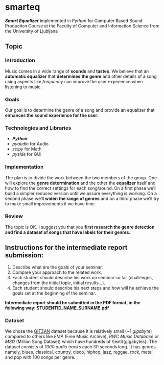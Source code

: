 # smarteq
**_Smart Equalizer_** implemented in _Python_ for Computer Based Sound Production Course at the Faculty of Computer and Information Science from the University of Ljubljana


## Topic

### Introduction 
Music comes in a wide range of **sounds** and **tastes**. We believe that an **automatic equalizer** that **determines the genre** and other details of a song using aspects like _frequency_ can improve the user experience when listening to music.

### Goals 
Our  goal  is  to  determine  the  genre  of  a  song  and  provide an equalizer that **enhances the sound experience for the user**.

### Technologies and Libraries
- **_Python_**
- _pyaudio_ for Audio
- _scipy_ for Math 
- _pyside_ for GUI

### Implementation
The  plan  is  to  divide  the  work  between  the  two  members of the group. One will explore the **genre determination** and the other the **equalizer**  itself  and  how  to  find  the  correct  settings  for  each song/sound. On a first phase we’ll build a simpler reduced version until we assure everything is working. On a second phase we’ll **widen the range of genres** and on a third phase we’ll try to make small improvements if we have time.

### Review

The topic is OK. I suggest you that you **first research the genre detection and find a dataset of songs that have labels for their genres.**

## Instructions for the intermediate report submission:

1. Describe what are the goals of your seminar.
2. Compare your approach to the related work.
3. Each student should describe his work on seminar so far (challenges, changes from the initial topic, initial results...).
4. Each student should describe his next steps and how will he achieve the goals set at the beginning of the seminar.

**Intermediate report should be submitted in the PDF format, in the following way: STUDENTID_NAME_SURNAME.pdf**

### Dataset

We chose the [GITZAN](http://opihi.cs.uvic.ca/sound/genres.tar.gz) dataset because it is relatively small (~1 _gigabyte_) compared to others like *FMA* (Free Music Archive), *RWC Music Database* or *MSD* (Million Song Dataset) which have hundreds of \textit{gigabytes}. The dataset consists of *1000 audio tracks* each 30 seconds long. It has genres namely, blues, classical, country, disco, hiphop, jazz, reggae, rock, metal and pop with 100 songs per genre.
